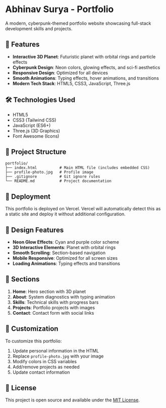 # Abhinav Surya - Portfolio

A modern, cyberpunk-themed portfolio website showcasing full-stack development skills and projects.

## 🚀 Features

- **Interactive 3D Planet**: Futuristic planet with orbital rings and particle effects
- **Cyberpunk Design**: Neon colors, glowing effects, and sci-fi aesthetics
- **Responsive Design**: Optimized for all devices
- **Smooth Animations**: Typing effects, hover animations, and transitions
- **Modern Tech Stack**: HTML5, CSS3, JavaScript, Three.js

## 🛠️ Technologies Used

- HTML5
- CSS3 (Tailwind CSS)
- JavaScript (ES6+)
- Three.js (3D Graphics)
- Font Awesome (Icons)

## 📁 Project Structure

```
portfolio/
├── index.html          # Main HTML file (includes embedded CSS)
├── profile-photo.jpg   # Profile image
├── .gitignore          # Git ignore rules
└── README.md           # Project documentation
```

## 🚀 Deployment

This portfolio is deployed on Vercel. Vercel will automatically detect this as a static site and deploy it without additional configuration.

## 🎨 Design Features

- **Neon Glow Effects**: Cyan and purple color scheme
- **3D Interactive Elements**: Planet with orbital rings
- **Smooth Scrolling**: Section-based navigation
- **Mobile Responsive**: Optimized for all screen sizes
- **Loading Animations**: Typing effects and transitions

## 📱 Sections

1. **Home**: Hero section with 3D planet
2. **About**: System diagnostics with typing animation
3. **Skills**: Technical skills with progress bars
4. **Projects**: Portfolio projects with images
5. **Contact**: Contact form with social links

## 🔧 Customization

To customize this portfolio:

1. Update personal information in the HTML
2. Replace `profile-photo.jpg` with your image
3. Modify colors in CSS variables
4. Add/remove projects as needed
5. Update contact information

## 📄 License

This project is open source and available under the [MIT License](LICENSE). 